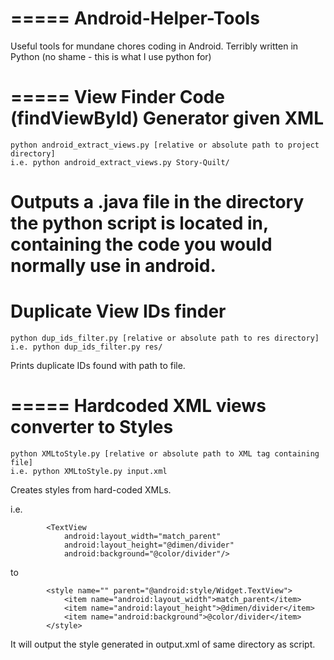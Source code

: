 =====
Android-Helper-Tools
=====
Useful tools for mundane chores coding in Android.
Terribly written in Python (no shame - this is what I use python for)

=====
View Finder Code (findViewById) Generator given XML
=====
```
python android_extract_views.py [relative or absolute path to project directory]
i.e. python android_extract_views.py Story-Quilt/
```
Outputs a .java file in the directory the python script is located in, containing the code you would normally use in android.
=====
Duplicate View IDs finder
=====
```
python dup_ids_filter.py [relative or absolute path to res directory]
i.e. python dup_ids_filter.py res/
```
Prints duplicate IDs found with path to file.

=====
Hardcoded XML views converter to Styles
=====

```
python XMLtoStyle.py [relative or absolute path to XML tag containing file]
i.e. python XMLtoStyle.py input.xml
```
Creates styles from hard-coded XMLs.

i.e.

```
        <TextView
            android:layout_width="match_parent"
            android:layout_height="@dimen/divider"
            android:background="@color/divider"/>
```
to 

```
        <style name="" parent="@android:style/Widget.TextView">
        	<item name="android:layout_width">match_parent</item>
        	<item name="android:layout_height">@dimen/divider</item>
        	<item name="android:background">@color/divider</item>
        </style>
```


It will output the style generated in output.xml of same directory as script.
